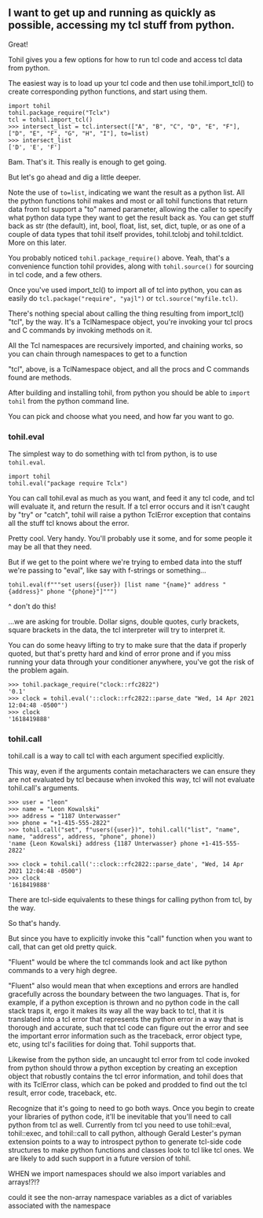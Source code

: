 


## I want to get up and running as quickly as possible, accessing my tcl stuff from python.

Great!

Tohil gives you a few options for how to run tcl code and access tcl data
from python.


The easiest way is to load up your tcl
code and then use tohil.import_tcl() to create corresponding
python functions, and start using them.

```
import tohil
tohil.package_require("Tclx")
tcl = tohil.import_tcl()
>>> intersect_list = tcl.intersect(["A", "B", "C", "D", "E", "F"], ["D", "E", "F", "G", "H", "I"], to=list)
>>> intersect_list
['D', 'E', 'F']
```

Bam.  That's it.  This really is enough to get going.

But let's go ahead and dig a little deeper.

Note the use of `to=list`, indicating we want the result as a python list.
All the python functions tohil makes and most or all tohil functions that
return data from tcl support a "to" named parameter, allowing the caller
to specify what python data type
they want to get the result back as.  You can get stuff back as str (the
default), int, bool, float, list, set, dict, tuple, or as one of a
couple of data types that tohil itself provides, tohil.tclobj and
tohil.tcldict.  More on this later.

You probably noticed `tohil.package_require()` above.  Yeah, that's
a convenience function tohil provides, along with `tohil.source()`
for sourcing in tcl code, and a few others.

Once you've used import_tcl() to import all of tcl into python, you
can as easily do `tcl.package("require", "yajl")` or
`tcl.source("myfile.tcl)`.

There's nothing special about calling the thing resulting from
import_tcl() "tcl", by the way.  It's a TclNamespace object, you're
invoking your tcl procs and C commands by invoking methods on it.

All the Tcl namespaces are recursively imported, and chaining works,
so you can chain through namespaces to get to a function









"tcl", above, is a TclNamespace object, and all the procs and C commands
found are methods.



After building and installing tohil, from python you should be able
to `import tohil` from the python command line.




You can pick and choose what you need, and how far you want to go.


### tohil.eval

The simplest way to do something with tcl from python, is to
use `tohil.eval`.

```
import tohil
tohil.eval("package require Tclx")
```

You can call tohil.eval as much as you want, and feed it any tcl
code, and tcl will evaluate it, and return the result.
If a tcl error occurs and it isn't caught by "try" or "catch",
tohil will raise a python TclError exception that contains all
the stuff tcl knows about the error.

Pretty cool.  Very handy.  You'll probably use it some, and for some
people it may be all that they need.

But if we get to the point where we're trying to embed data into the
stuff we're passing to "eval", like say with f-strings or something...

```
tohil.eval(f"""set users({user}) [list name "{name}" address "{address}" phone "{phone}"]""")
```

^ don't do this!

...we are asking for trouble.  Dollar signs, double quotes, curly brackets,
square brackets in the data, the tcl interpreter will try to interpret it.

You can do some heavy lifting to try to make sure that the data if properly
quoted, but that's pretty hard and kind of error prone and if you miss
running your data through your conditioner anywhere, you've got the risk
of the problem again.

```
>>> tohil.package_require("clock::rfc2822")
'0.1'
>>> clock = tohil.eval('::clock::rfc2822::parse_date "Wed, 14 Apr 2021 12:04:48 -0500"')
>>> clock
'1618419888'
```

### tohil.call

tohil.call is a way to call tcl with each argument specified explicitly.

This way, even if the arguments contain metacharacters we can ensure they
are not evaluated by tcl because when invoked this way, tcl will not
evaluate tohil.call's arguments.

```
>>> user = "leon"
>>> name = "Leon Kowalski"
>>> address = "1187 Unterwasser"
>>> phone = "+1-415-555-2822"
>>> tohil.call("set", f"users({user})", tohil.call("list", "name", name, "address", address, "phone", phone))
'name {Leon Kowalski} address {1187 Unterwasser} phone +1-415-555-2822'
```


```
>>> clock = tohil.call('::clock::rfc2822::parse_date', "Wed, 14 Apr 2021 12:04:48 -0500")
>>> clock
'1618419888'
```

There are tcl-side equivalents to these things for calling python from
tcl, by the way.

So that's handy.

But since you have to explicitly invoke this "call" function when
you want to call, that can get old pretty quick.

"Fluent" would be where the tcl commands look and act like python commands
to a very high degree.

"Fluent" also would mean that when exceptions and errors are handled
gracefully across the boundary between the two languages.  That is,
for example, if a python exception is thrown and no python code in the
call stack traps it, ergo it makes its way all the way back to tcl,
that it is translated into a tcl error that represents the python error
in a way that is thorough and accurate, such that tcl code can figure
out the error and see the important error information such as the
traceback, error object type, etc, using tcl's facilities for doing that.
Tohil supports that.

Likewise from the python side, an uncaught tcl error from tcl code
invoked from python should throw a python exception by creating an
exception object that robustly contains the tcl error information,
and tohil does that with its TclError class, which can be poked and
prodded to find out the tcl result, error code, traceback, etc.

Recognize that it's going to need to go both ways.  Once you begin to create
your libraries of python code, it'll be inevitable that you'll need to
call python from tcl as well.  Currently from tcl you need to use
tohil::eval, tohil::exec, and tohil::call to call python, although
Gerald Lester's pyman extension points to a way to introspect python to
generate tcl-side code structures to make python functions and classes
look to tcl like tcl ones.  We are likely to add such support in a
future version of tohil.



WHEN we import namespaces should we also import variables and arrays!?!?

could it see the non-array namespace variables as a dict of variables associated with the namespace






